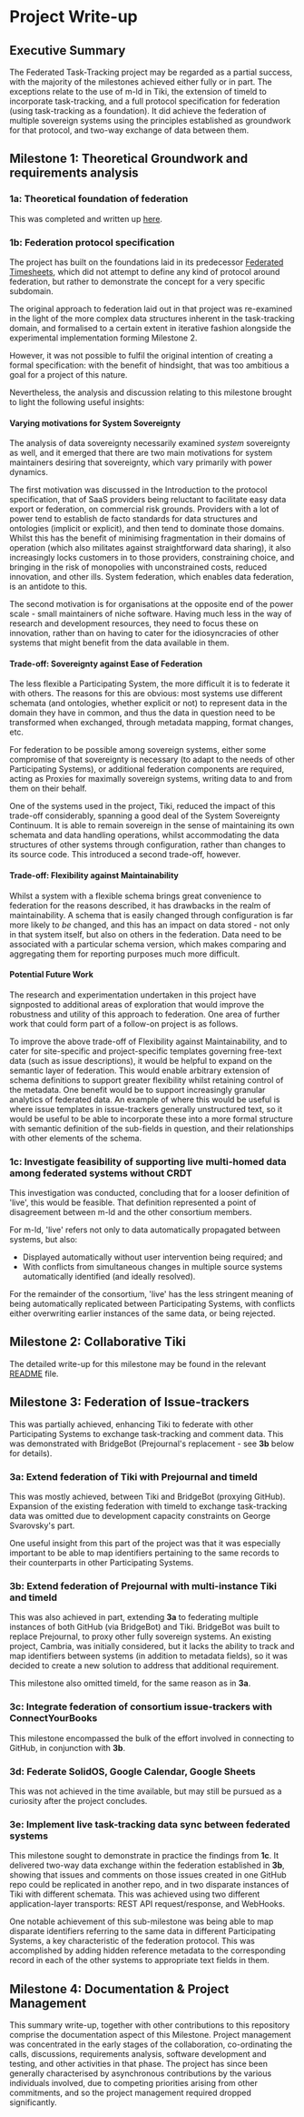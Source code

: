 # Project Write-up
## Executive Summary
The Federated Task-Tracking project may be regarded as a partial success, with the majority of the milestones achieved either fully or in part.  The exceptions relate to the use of m-ld in Tiki, the extension of timeld to incorporate task-tracking, and a full protocol specification for federation (using task-tracking as a foundation).  It did achieve the federation of multiple sovereign systems using the principles established as groundwork for that protocol, and two-way exchange of data between them.

## Milestone 1: Theoretical Groundwork and requirements analysis
### 1a: Theoretical foundation of federation
This was completed and written up [here](https://github.com/federatedbookkeeping/research/tree/main/Article).
### 1b: Federation protocol specification
The project has built on the foundations laid in its predecessor [Federated Timesheets](https://github.com/federatedbookkeeping/timesheets), which did not attempt to define any kind of protocol around federation, but rather to demonstrate the concept for a very specific subdomain.

The original approach to federation laid out in that project was re-examined in the light of the more complex data structures inherent in the task-tracking domain, and formalised to a certain extent in iterative fashion alongside the experimental implementation forming Milestone 2.

However, it was not possible to fulfil the original intention of creating a formal specification: with the benefit of hindsight, that was too ambitious a goal for a project of this nature.

Nevertheless, the analysis and discussion relating to this milestone brought to light the following useful insights:
#### Varying motivations for System Sovereignty
The analysis of data sovereignty necessarily examined *system* sovereignty as well, and it emerged that there are two main motivations for system maintainers desiring that sovereignty, which vary primarily with power dynamics.

The first motivation was discussed in the Introduction to the protocol specification, that of SaaS providers being reluctant to facilitate easy data export or federation, on commercial risk grounds.  Providers with a lot of power tend to establish de facto standards for data structures and ontologies (implicit or explicit), and then tend to dominate those domains.  Whilst this has the benefit of minimising fragmentation in their domains of operation (which also militates against straightforward data sharing), it also increasingly locks customers in to those providers, constraining choice, and bringing in the risk of monopolies with unconstrained costs, reduced innovation, and other ills.  System federation, which enables data federation, is an antidote to this.

The second motivation is for organisations at the opposite end of the power scale - small maintainers of niche software.  Having much less in the way of research and development resources, they need to focus these on innovation, rather than on having to cater for the idiosyncracies of other systems that might benefit from the data available in them.

#### Trade-off: Sovereignty against Ease of Federation
The less flexible a Participating System, the more difficult it is to federate it with others.  The reasons for this are obvious: most systems use different schemata (and ontologies, whether explicit or not) to represent data in the domain they have in common, and thus the data in question need to be transformed when exchanged, through metadata mapping, format changes, etc.

For federation to be possible among sovereign systems, either some compromise of that sovereignty is necessary (to adapt to the needs of other Participating Systems), or additional federation components are required, acting as Proxies for maximally sovereign systems, writing data to and from them on their behalf.

One of the systems used in the project, Tiki, reduced the impact of this trade-off considerably, spanning a good deal of the System Sovereignty Continuum.  It is able to remain sovereign in the sense of maintaining its own schemata and data handling operations, whilst accommodating the data structures of other systems through configuration, rather than changes to its source code.  This introduced a second trade-off, however.

#### Trade-off: Flexibility against Maintainability
Whilst a system with a flexible schema brings great convenience to federation for the reasons described, it has drawbacks in the realm of maintainability.  A schema that is easily changed through configuration is far more likely to *be* changed, and this has an impact on data stored - not only in that system itself, but also on others in the federation.  Data need to be associated with a particular schema version, which makes comparing and aggregating them for reporting purposes much more difficult.

#### Potential Future Work
The research and experimentation undertaken in this project have signposted to additional areas of exploration that would improve the robustness and utility of this approach to federation.  One area of further work that could form part of a follow-on project is as follows.

To improve the above trade-off of Flexibility against Maintainability, and to cater for site-specific and project-specific templates governing free-text data (such as issue descriptions), it would be helpful to expand on the semantic layer of federation.  This would enable arbitrary extension of schema definitions to support greater flexibility whilst retaining control of the metadata.  One benefit would be to support increasingly granular analytics of federated data.  An example of where this would be useful is where issue templates in issue-trackers generally unstructured text, so it would be useful to be able to incorporate these into a more formal structure with semantic definition of the sub-fields in question, and their relationships with other elements of the schema.
### 1c: Investigate feasibility of supporting live multi-homed data among federated systems without CRDT
This investigation was conducted, concluding that for a looser definition of 'live', this would be feasible.  That definition represented a point of disagreement between m-ld and the other consortium members.

For m-ld, 'live' refers not only to data automatically propagated between systems, but also:
 - Displayed automatically without user intervention being required; and
 - With conflicts from simultaneous changes in multiple source systems automatically identified (and ideally resolved).

For the remainder of the consortium, 'live' has the less stringent meaning of being automatically replicated between Participating Systems, with conflicts either overwriting earlier instances of the same data, or being rejected.
## Milestone 2: Collaborative Tiki
The detailed write-up for this milestone may be found in the relevant [README](https://github.com/federatedbookkeeping/task-tracking/blob/main/Milestone%202/2a%20-%20Requirements%20Analysis/README.md) file.
## Milestone 3: Federation of Issue-trackers
This was partially achieved, enhancing Tiki to federate with other Participating Systems to exchange task-tracking and comment data.  This was demonstrated with BridgeBot (Prejournal's replacement - see **3b** below for details).  
### 3a: Extend federation of Tiki with Prejournal and timeld
This was mostly achieved, between Tiki and BridgeBot (proxying GitHub).  Expansion of the existing federation with timeld to exchange task-tracking data was omitted due to development capacity constraints on George Svarovsky's part.  

One useful insight from this part of the project was that it was especially important to be able to map identifiers pertaining to the same records to their counterparts in other Participating Systems.
### 3b: Extend federation of Prejournal with multi-instance Tiki and timeld
This was also achieved in part, extending **3a** to federating multiple instances of both GitHub (via BridgeBot) and Tiki.  BridgeBot was built to replace Prejournal, to proxy other fully sovereign systems.  An existing project, Cambria, was initially considered, but it lacks the ability to track and map identifiers between systems (in addition to metadata fields), so it was decided to create a new solution to address that additional requirement.

This milestone also omitted timeld, for the same reason as in **3a**.
### 3c: Integrate federation of consortium issue-trackers with ConnectYourBooks
This milestone encompassed the bulk of the effort involved in connecting to GitHub, in conjunction with **3b**.
### 3d: Federate SolidOS, Google Calendar, Google Sheets
This was not achieved in the time available, but may still be pursued as a curiosity after the project concludes.
### 3e: Implement live task-tracking data sync between federated systems
This milestone sought to demonstrate in practice the findings from **1c**.  It delivered two-way data exchange within the federation established in **3b**, showing that issues and comments on those issues created in one GitHub repo could be replicated in another repo, and in two disparate instances of Tiki with different schemata.  This was achieved using two different application-layer transports: REST API request/response, and WebHooks.

One notable achievement of this sub-milestone was being able to map disparate identifiers referring to the same data in different Participating Systems, a key characteristic of the federation protocol.  This was accomplished by adding hidden reference metadata to the corresponding record in each of the other systems to appropriate text fields in them.
## Milestone 4: Documentation & Project Management
This summary write-up, together with other contributions to this repository comprise the documentation aspect of this Milestone.  Project management was concentrated in the early stages of the collaboration, co-ordinating the calls, discussions, requirements analysis, software development and testing, and other activities in that phase.  The project has since been generally characterised by asynchronous contributions by the various individuals involved, due to competing priorities arising from other commitments, and so the project management required dropped significantly.